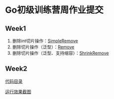# Go初级训练营周作业提交

## Week1
1. 删除int切片操作：[SimpleRemove](https://github.com/daidai53/go-homework/blob/main/week1/remove_simple.go)
2. 删除切片操作（泛型）：[Remove](https://github.com/daidai53/go-homework/blob/821680b17514e322263526b7c520069f0205102f/week1/remove_generic.go#L6C6-L6C12)
3. 删除切片操作（泛型、支持缩容）：[ShrinkRemove](https://github.com/daidai53/go-homework/blob/821680b17514e322263526b7c520069f0205102f/week1/remove_generic.go#L20C6-L20C18)

## Week2

[代码目录](https://github.com/daidai53/go-homework/tree/main/week2/webook)

[运行效果截图](https://github.com/daidai53/go-homework/blob/main/week2/README.md)